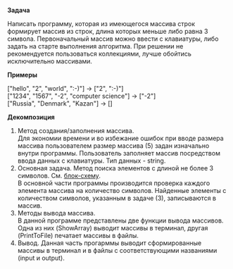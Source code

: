 **Задача**

Написать программу, которая из имеющегося массива строк формирует массив из строк, длина которых меньше либо равна 3 символа. Первоначальный массив можно ввести с клавиатуры, 
либо задать на старте выполнения алгоритма. При решении не рекомендуется пользоваться коллекциями, лучше обойтись исключительно массивами.

**Примеры**

["hello", "2", "world", ":-)"] -> ["2", ":-)"] <br>
["1234", "1567", "-2", "computer science"] -> ["-2"]<br>
["Russia", "Denmark", "Kazan"] -> []<br>



**Декомпозиция**

1. Метод создания/заполнения массива.<br>
    Для экономии времени и во избежание ошибок при вводе размера массива пользователем размер массива (5) задан изначально внутри программы. Пользователь заполняет массив посредством ввода данных с клавиатуры. Тип данных - string.<br>
2. Основная задача. Метод поиска элементов с длиной не более 3 символов. См. [блок-схему](../../..).<br>
    В основной части программы производится проверка каждого элемента массива на количество символов. Найденные элементы с количеством символов, указанным в задаче (3), записываются в массив.<br>
3. Методы вывода массива.<br>
    В данной программе представлены две функции вывода массивов. Одна из них (ShowArray) выводит массивы в терминал, другая (PrintToFile) печатает массивы в файлы.<br>
4. Вывод. Данная часть прогарммы выводит сформированные массивы в терминал и в файлы с соответствующими названиями (input и output).


